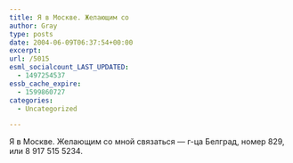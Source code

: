 ```yaml
---
title: Я в Москве. Желающим со
author: Gray
type: posts
date: 2004-06-09T06:37:54+00:00
excerpt:
url: /5015
esml_socialcount_LAST_UPDATED:
  - 1497254537
essb_cache_expire:
  - 1599860727
categories:
  - Uncategorized

---
```








Я в Москве. Желающим со мной связаться &#8212; г-ца Белград, номер 829, или 8 917 515 5234.